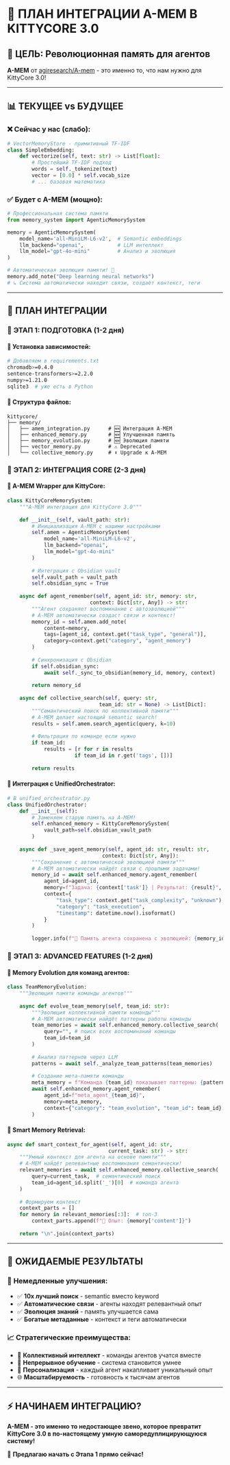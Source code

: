 # 🧠 ПЛАН ИНТЕГРАЦИИ A-MEM В KITTYCORE 3.0

## 🎯 ЦЕЛЬ: Революционная память для агентов

**A-MEM** от [agiresearch/A-mem](https://github.com/agiresearch/A-mem) - это именно то, что нам нужно для KittyCore 3.0!

---

## 📊 ТЕКУЩЕЕ vs БУДУЩЕЕ

### ❌ **Сейчас у нас (слабо):**
```python
# VectorMemoryStore - примитивный TF-IDF
class SimpleEmbedding:
    def vectorize(self, text: str) -> List[float]:
        # Простейший TF-IDF подход
        words = self._tokenize(text)
        vector = [0.0] * self.vocab_size
        # ... базовая математика
```

### ✅ **Будет с A-MEM (мощно):**
```python
# Профессиональная система памяти
from memory_system import AgenticMemorySystem

memory = AgenticMemorySystem(
    model_name='all-MiniLM-L6-v2',  # Semantic embeddings  
    llm_backend="openai",           # LLM интеллект
    llm_model="gpt-4o-mini"         # Анализ и эволюция
)

# Автоматическая эволюция памяти! 🧬
memory.add_note("Deep learning neural networks")
# ↳ Система автоматически находит связи, создаёт контекст, теги
```

---

## 🚀 ПЛАН ИНТЕГРАЦИИ

### 📅 **ЭТАП 1: ПОДГОТОВКА (1-2 дня)**

#### 🔧 Установка зависимостей:
```bash
# Добавляем в requirements.txt
chromadb>=0.4.0
sentence-transformers>=2.2.0
numpy>=1.21.0
sqlite3  # уже есть в Python
```

#### 📁 Структура файлов:
```
kittycore/
├── memory/
│   ├── amem_integration.py      # 🆕 Интеграция A-MEM
│   ├── enhanced_memory.py       # 🆕 Улучшенная память
│   ├── memory_evolution.py      # 🆕 Эволюция памяти
│   ├── vector_memory.py         # ⚠️ Deprecated
│   └── collective_memory.py     # ⬆️ Upgrade к A-MEM
```

### 📅 **ЭТАП 2: ИНТЕГРАЦИЯ CORE (2-3 дня)**

#### 🧠 A-MEM Wrapper для KittyCore:
```python
class KittyCoreMemorySystem:
    """A-MEM интеграция для KittyCore 3.0"""
    
    def __init__(self, vault_path: str):
        # Инициализация A-MEM с нашими настройками
        self.amem = AgenticMemorySystem(
            model_name='all-MiniLM-L6-v2',
            llm_backend="openai", 
            llm_model="gpt-4o-mini"
        )
        
        # Интеграция с Obsidian vault
        self.vault_path = vault_path
        self.obsidian_sync = True
        
    async def agent_remember(self, agent_id: str, memory: str, 
                           context: Dict[str, Any]) -> str:
        """Агент сохраняет воспоминание с автоэволюцией"""
        # A-MEM автоматически создаст связи и контекст!
        memory_id = self.amem.add_note(
            content=memory,
            tags=[agent_id, context.get("task_type", "general")],
            category=context.get("category", "agent_memory")
        )
        
        # Синхронизация с Obsidian
        if self.obsidian_sync:
            await self._sync_to_obsidian(memory_id, memory, context)
            
        return memory_id
        
    async def collective_search(self, query: str, 
                              team_id: str = None) -> List[Dict]:
        """Семантический поиск по коллективной памяти"""
        # A-MEM делает настоящий semantic search!
        results = self.amem.search_agentic(query, k=10)
        
        # Фильтрация по команде если нужно
        if team_id:
            results = [r for r in results 
                      if team_id in r.get('tags', [])]
        
        return results
```

#### 🔄 Интеграция с UnifiedOrchestrator:
```python
# В unified_orchestrator.py
class UnifiedOrchestrator:
    def __init__(self):
        # Заменяем старую память на A-MEM!
        self.enhanced_memory = KittyCoreMemorySystem(
            vault_path=self.obsidian_vault_path
        )
        
    async def _save_agent_memory(self, agent_id: str, result: str, 
                               context: Dict[str, Any]):
        """Сохранение с автоматической эволюцией памяти"""
        # A-MEM автоматически найдёт связи с прошлыми задачами!
        memory_id = await self.enhanced_memory.agent_remember(
            agent_id=agent_id,
            memory=f"Задача: {context['task']} | Результат: {result}",
            context={
                "task_type": context.get("task_complexity", "unknown"),
                "category": "task_execution",
                "timestamp": datetime.now().isoformat()
            }
        )
        
        logger.info(f"🧠 Память агента сохранена с эволюцией: {memory_id}")
```

### 📅 **ЭТАП 3: ADVANCED FEATURES (1-2 дня)**

#### 🔗 Memory Evolution для команд агентов:
```python
class TeamMemoryEvolution:
    """Эволюция памяти команды агентов"""
    
    async def evolve_team_memory(self, team_id: str):
        """Эволюция коллективной памяти команды"""
        # A-MEM автоматически найдёт паттерны работы команды
        team_memories = await self.enhanced_memory.collective_search(
            query="", # поиск всех воспоминаний команды
            team_id=team_id
        )
        
        # Анализ паттернов через LLM
        patterns = await self._analyze_team_patterns(team_memories)
        
        # Создание мета-памяти команды
        meta_memory = f"Команда {team_id} показывает паттерны: {patterns}"
        await self.enhanced_memory.agent_remember(
            agent_id=f"meta_agent_{team_id}",
            memory=meta_memory,
            context={"category": "team_evolution", "team_id": team_id}
        )
```

#### 🎯 Smart Memory Retrieval:
```python
async def smart_context_for_agent(self, agent_id: str, 
                                 current_task: str) -> str:
    """Умный контекст для агента на основе памяти"""
    # A-MEM найдёт релевантные воспоминания семантически!
    relevant_memories = await self.enhanced_memory.collective_search(
        query=current_task,  # семантический поиск
        team_id=agent_id.split('_')[0]  # команда агента
    )
    
    # Формируем контекст
    context_parts = []
    for memory in relevant_memories[:3]:  # топ-3
        context_parts.append(f"📝 Опыт: {memory['content']}")
        
    return "\n".join(context_parts)
```

---

## 🎊 ОЖИДАЕМЫЕ РЕЗУЛЬТАТЫ

### 🚀 **Немедленные улучшения:**
- ✅ **10x лучший поиск** - semantic вместо keyword
- ✅ **Автоматические связи** - агенты находят релевантный опыт  
- ✅ **Эволюция знаний** - память улучшается сама
- ✅ **Богатые метаданные** - контекст и теги автоматически

### 📈 **Стратегические преимущества:**
- 🧠 **Коллективный интеллект** - команды агентов учатся вместе
- 🔄 **Непрерывное обучение** - система становится умнее
- 🎯 **Персонализация** - каждый агент накапливает уникальный опыт
- 🌐 **Масштабируемость** - готовность к тысячам агентов

---

## ⚡ НАЧИНАЕМ ИНТЕГРАЦИЮ?

**A-MEM - это именно то недостающее звено, которое превратит KittyCore 3.0 в по-настоящему умную саморедуплицирующуюся систему!**

🎯 **Предлагаю начать с Этапа 1 прямо сейчас!** 